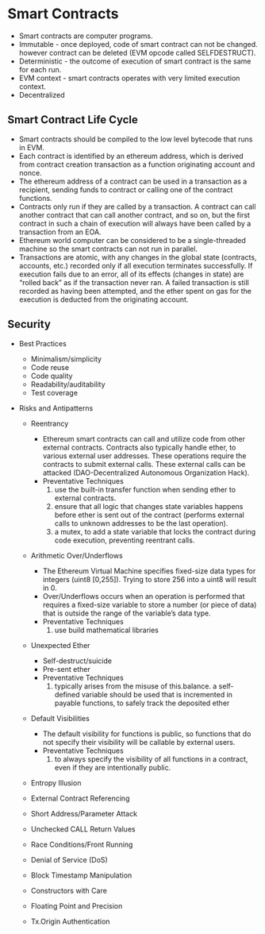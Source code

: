 # Smart Contracts

-	Smart contracts are computer programs.
-	Immutable - once deployed, code of smart contract can not be changed. however contract can be deleted (EVM opcode called SELFDESTRUCT).
-	Deterministic - the outcome of execution of smart contract is the same for each run.
-	EVM context - smart contracts operates with very limited execution context. 
-	Decentralized 


## Smart Contract Life Cycle 
-	Smart contracts should be compiled to the low level bytecode that runs in EVM.
-	Each contract is identified by an ethereum address, which is derived from contract creation transaction as a function originating account and nonce.
-	The ethereum address of a contract can be used in a transaction as a recipient, sending funds to contract or calling one of the contract functions.
-	Contracts only run if they are called by a transaction. A contract can call another contract that can call another contract, and so on, but the first contract in such a chain of execution will always have been called by a transaction from an EOA.
-	Ethereum world computer can be considered to be a single-threaded machine so the smart contracts can not run in parallel.
-	Transactions are atomic, with any changes in the global state (contracts, accounts, etc.) recorded only if all execution terminates successfully. If execution fails due to an error, all of its effects (changes in state) are “rolled back” as if the transaction never ran. A failed transaction is still recorded as having been attempted, and the ether spent on gas for the execution is deducted from the originating account.


## Security
-	Best Practices
	-	Minimalism/simplicity
	-	Code reuse
	-	Code quality
	-	Readability/auditability
	-	Test coverage

-	Risks and Antipatterns
	-	Reentrancy
		-	Ethereum smart contracts can call and utilize code from other external contracts. Contracts also typically handle ether, to various external user addresses. These operations require the contracts to submit external calls. These external calls can be attacked (DAO-Decentralized Autonomous Organization Hack).
		-	Preventative Techniques
			1.	use the built-in transfer function when sending ether to external contracts. 
			2.	ensure that all logic that changes state variables happens before ether is sent out of the contract (performs external calls to unknown addresses to be the last operation).
			3.	a mutex, to add a state variable that locks the contract during code execution, preventing reentrant calls.
		
	-	Arithmetic Over/Underflows
		-	The Ethereum Virtual Machine specifies fixed-size data types for integers (uint8 [0,255]). Trying to store 256 into a uint8 will result in 0. 
		-	Over/Underflows occurs when an operation is performed that requires a fixed-size variable to store a number (or piece of data) that is outside the range of the variable’s data type.
		-	Preventative Techniques
			1.	use build mathematical libraries
			
	-	Unexpected Ether
		-	Self-destruct/suicide
		-	Pre-sent ether
		-	Preventative Techniques
			1.	typically arises from the misuse of this.balance. a self-defined variable should be used that is incremented in payable functions, to safely track the deposited ether
			
	-	Default Visibilities
		-	The default visibility for functions is public, so functions that do not specify their visibility will be callable by external users.
		-	Preventative Techniques
			1.	to always specify the visibility of all functions in a contract, even if they are intentionally public.
			
	-	Entropy Illusion
	
	-	External Contract Referencing
	
	-	Short Address/Parameter Attack
	
	-	Unchecked CALL Return Values
	
	-	Race Conditions/Front Running
		
	-	Denial of Service (DoS)

	-	Block Timestamp Manipulation
	
	-	Constructors with Care
	
	-	Floating Point and Precision
	
	-	Tx.Origin Authentication
		
		